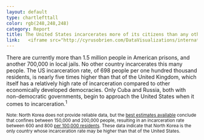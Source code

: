 ```yaml
---
layout: default
type: chartlefttall
color: rgb(248,248,248)
category: Report
title: The United States incarcerates more of its citizens than any other country.
link:   <iframe src="http://cyrusobrien.com/DataVisualizations/international.html" width="350" height="400" frameborder="0" scrolling = "no"></iframe>
---
```

There are currently more than 1.5 million people in American prisons, and another 700,000 in local jails.
No other country incarcerates this many people. The US incarceration rate, of 698 people per one
hundred thousand residents, is nearly five times higher than that of the United Kingdom, which itself
has a relatively high rate of incarceration compared to other economically developed democracies.
Only Cuba and Russia, both with non-democratic governments, begin to approach
the United States when it comes to incarceration.<sup>1</sup>

<small>Note: North Korea does not provide reliable data, but the
[best estimates available](https://www.hrnk.org/uploads/pdfs/HRNK_HiddenGulag2_Web_5-18.pdf)
conclude that confines between 150,000 and 200,000 people, resulting in
 an incarceration rate between 600 and 800 [per 100,000 residents](http://data.worldbank.org/indicator/SP.POP.TOTL).
These data indicate that North Korea is the
only country whose incarceration rate may be higher than that of the
United States.</small>